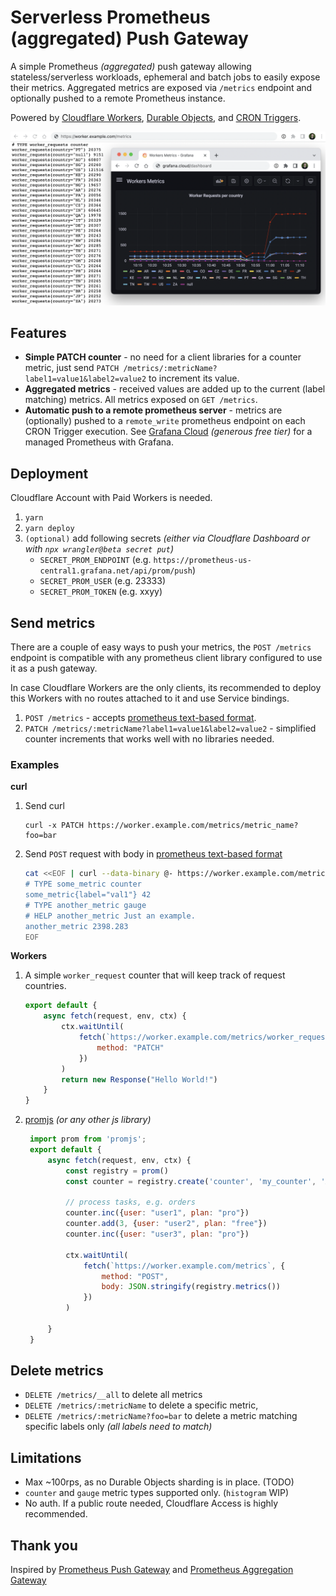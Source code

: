 # Serverless Prometheus (aggregated) Push Gateway

A simple Prometheus _(aggregated)_ push gateway allowing stateless/serverless workloads, ephemeral and batch jobs to easily expose their metrics. Aggregated metrics are exposed via `/metrics` endpoint and optionally pushed to a remote Prometheus instance.

Powered by [Cloudflare Workers](https://workers.cloudflare.com/), [Durable Objects](https://developers.cloudflare.com/workers/learning/using-durable-objects), and [CRON Triggers](https://developers.cloudflare.com/workers/platform/cron-triggers).

![Prometheus metrics](./.github/img/prometheus-metrics.png)

## Features

- **Simple PATCH counter** - no need for a client libraries for a counter metric, just send `PATCH /metrics/:metricName?label1=value1&label2=value2` to increment its value.
- **Aggregated metrics** - received values are added up to the current (label matching) metrics. All metrics exposed on `GET /metrics`.
- **Automatic push to a remote prometheus server** - metrics are (optionally) pushed to a `remote_write` prometheus endpoint on each CRON Trigger execution. See [Grafana Cloud](https://grafana.com/products/cloud/features/#cloud-metrics) _(generous free tier)_ for a managed Prometheus with Grafana.

## Deployment

Cloudflare Account with Paid Workers is needed.

1. `yarn`
1. `yarn deploy`
1. `(optional)` add following secrets _(either via Cloudflare Dashboard or with `npx wrangler@beta secret put`)_
    - `SECRET_PROM_ENDPOINT` (e.g. `https://prometheus-us-central1.grafana.net/api/prom/push`)
    - `SECRET_PROM_USER` (e.g. 23333)
    - `SECRET_PROM_TOKEN` (e.g. xxyy)

## Send metrics

There are a couple of easy ways to push your metrics, the `POST /metrics` endpoint is compatible with any prometheus client library configured to use it as a push gateway.

In case Cloudflare Workers are the only clients, its recommended to deploy this Workers with no routes attached to it and use Service bindings.

1. `POST /metrics` - accepts [prometheus text-based format](https://prometheus.io/docs/instrumenting/exposition_formats/#text-based-format).
2. `PATCH /metrics/:metricName?label1=value1&label2=value2` - simplified counter increments that works well with no libraries needed.

### Examples

**curl**

1. Send curl 
    ```
    curl -x PATCH https://worker.example.com/metrics/metric_name?foo=bar
    ```
1. Send `POST` request with body in [prometheus text-based format](https://prometheus.io/docs/instrumenting/exposition_formats/#text-based-format)
    ```bash
    cat <<EOF | curl --data-binary @- https://worker.example.com/metrics
    # TYPE some_metric counter
    some_metric{label="val1"} 42
    # TYPE another_metric gauge
    # HELP another_metric Just an example.
    another_metric 2398.283
    EOF
    ```

**Workers**

1. A simple `worker_request` counter that will keep track of request countries. 
    ```js
    export default {
        async fetch(request, env, ctx) {
            ctx.waitUntil(
                fetch(`https://worker.example.com/metrics/worker_request?country=${request.cf.country}&anotherLabel=value`, {
                    method: "PATCH"
                })
            )
            return new Response("Hello World!")
        }
    }
    ```
1. [promjs](https://github.com/weaveworks/promjs) _(or any other js library)_
   ```js
    import prom from 'promjs';
    export default {
        async fetch(request, env, ctx) {
            const registry = prom()
            const counter = registry.create('counter', 'my_counter', 'A counter for things')
            
            // process tasks, e.g. orders
            counter.inc({user: "user1", plan: "pro"})
            counter.add(3, {user: "user2", plan: "free"})
            counter.inc({user: "user3", plan: "pro"})

            ctx.waitUntil(
                fetch(`https://worker.example.com/metrics`, {
                    method: "POST",
                    body: JSON.stringify(registry.metrics())
                })
            )

        }
    }
   ``` 

## Delete metrics

- `DELETE /metrics/__all` to delete all metrics
- `DELETE /metrics/:metricName` to delete a specific metric,
- `DELETE /metrics/:metricName?foo=bar` to delete a metric matching specific labels only _(all labels need to match)_

## Limitations

- Max ~100rps, as no Durable Objects sharding is in place. (TODO)
- `counter` and `gauge` metric types supported only. (`histogram` WIP)
- No auth. If a public route needed, Cloudflare Access is highly recommended.

## Thank you

Inspired by [Prometheus Push Gateway](https://github.com/prometheus/pushgateway) and [Prometheus Aggregation Gateway](https://github.com/weaveworks/prom-aggregation-gateway)
